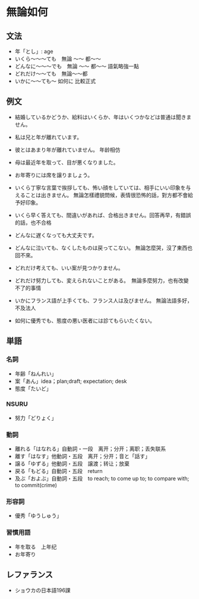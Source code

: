 # 無論如何

## 文法

- 年「とし」: age
- いくら〜〜〜ても　無論 ～～ 都～～
- どんなに〜〜〜でも　無論 ～～ 都～～ 語氣略強一點
- どれだけ〜〜ても　無論～～都
- いかに〜〜ても〜 如何に 比較正式

## 例文

- 結婚しているかどうか、給料はいくらか、年はいくつかなどは普通は聞きません。
- 私は兄と年が離れています。
- 彼とはあまり年が離れていません。 年龄相仿
- 母は最近年を取って、目が悪くなりました。
- お年寄りには席を譲りましょう。

- いくら丁寧な言葉で挨拶しても、怖い顔をしていては、相手にいい印象を与えることは出きません。 無論怎樣禮貌問候，表情很恐怖的話，對方都不會給予好印象。
- いくら早く答えても、間違いがあれば、合格出きません。回答再早，有錯誤的話，也不合格

- どんなに遅くなっても大丈夫です。
- どんなに泣いても、なくしたものは戻ってこない。 無論怎麼哭，沒了東西也回不來。
- どれだけ考えても、いい案が見つかりません。
- どれだけ努力しても、変えられないことがある。　無論多麼努力，也有改變不了的事情

- いかにフランス語が上手くても、フランス人は及びません。 無論法語多好，不及法人
- 如何に優秀でも、態度の悪い医者には診てもらいたくない。

## 単語

### 名詞

- 年齢「ねんれい」
- 案「あん」idea；plan;draft; expectation; desk
- 態度「たいど」

### NSURU

- 努力「どりょく」

### 動詞

- 離れる「はなれる」自動詞・一段　离开；分开；离职；丢失联系
- 離す「はなす」他動詞・五段　离开；分开；音と「話す」
- 譲る「ゆずる」他動詞・五段　譲渡；转让；放棄
- 戻る「もどる」自動詞・五段　return
- 及ぶ「およぶ」自動詞・五段　to reach; to come up to; to compare with; to commit(crime)

### 形容詞

- 優秀「ゆうしゅう」

### 習慣用語

- 年を取る　上年纪
- お年寄り

## レファランス

- ショウカの日本語196課
